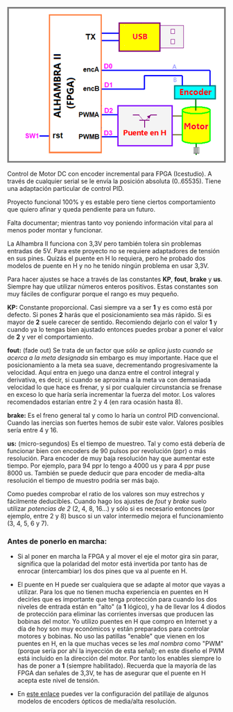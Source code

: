 ![](https://github.com/Democrito/Motor/blob/main/Motor_DC/img/esquema.png)

Control de Motor DC con encoder incremental para FPGA (Icestudio). A través de cualquier serial se le envía la posición absoluta (0..65535). Tiene una adaptación particular de control PID.

Proyecto funcional 100% y es estable pero tiene ciertos comportamiento que quiero afinar y queda pendiente para un futuro.

Falta documentar; mientras tanto voy poniendo información vital para al menos poder montar y funcionar.

La Alhambra II funciona con 3,3V pero también tolera sin problemas entradas de 5V. Para este proyecto no se requiere adaptadores de tensión en sus pines. Quizás el puente en H lo requiera, pero he probado dos modelos de puente en H y no he tenido ningún problema en usar 3,3V.

Para hacer ajustes se hace a través de las constantes **KP**, **fout**, **brake** y **us**. Siempre hay que utilizar números enteros positivos. Estas constantes son muy fáciles de configurar porque el rango es muy pequeño.

**KP:** Constante proporcional. Casi siempre va a ser **1** y es como está por defecto. Si pones **2** harás que el posicionamiento sea más rápido. Si es mayor de **2** suele carecer de sentido. Recomiendo dejarlo con el valor **1** y cuando ya lo tengas bien ajustado entonces puedes probar a poner el valor de **2** y ver el comportamiento.

**fout:** (fade out) Se trata de un factor que *sólo se aplica justo cuando se acerca a la meta designada* sin embargo es muy importante. Hace que el posicionamiento a la meta sea suave, decrementando progresivamente la velocidad. Aquí entra en juego una danza entre el control integral y derivativa, es decir, si cuando se aproxima a la meta va con demasiada velocidad lo que hace es frenar, y si por cualquier circunstancia se frenase en exceso lo que haría sería incrementar la fuerza del motor. Los valores recomendados estarían entre 2 y 4 (en rara ocasión hasta 8).

**brake:** Es el freno general tal y como lo haría un control PID convencional. Cuando las inercias son fuertes hemos de subir este valor. Valores posibles sería entre 4 y 16.

**us:** (micro-segundos) Es el tiempo de muestreo. Tal y como está debería de funcionar bien con encoders de 90 pulsos por revolución (ppr) o más resolución. Para encoder de muy baja resolución hay que aumentar este tiempo. Por ejemplo, para 94 ppr lo tengo a 4000 us y para 4 ppr puse 8000 us. También se puede deducir que para encoder de media-alta resolución el tiempo de muestro podría ser más bajo.

Como puedes comprobar el ratio de los valores son muy estrechos y fácilmente deducibles. Cuando hago los ajustes de *fout* y *brake* suelo utilizar *potencias de 2* (2, 4, 8, 16...) y sólo si es necesario entonces (por ejemplo, entre 2 y 8) busco si un valor intermedio mejora el funcionamiento (3, 4, 5, 6 y 7).

### Antes de ponerlo en marcha:

* Si al poner en marcha la FPGA y al mover el eje el motor gira sin parar, significa que la polaridad del motor está invertida por tanto has de enrocar (intercambiar) los dos pines que va al puente en H.

* El puente en H puede ser cualquiera que se adapte al motor que vayas a utilizar. Para los que no tienen mucha experiencia en puentes en H decirles que es importante que tenga protección para cuando los dos niveles de entrada están en "alto" (a **1** lógico), y ha de llevar los 4 diodos de protección para eliminar las corrientes inversas que producen las bobinas del motor. Yo utilizo puentes en H que compro en Internet y a día de hoy son muy económicos y están preparados para controlar motores y bobinas. No uso las patillas "enable" que vienen en los puentes en H, en la que muchas veces se les *mal nombra* como "PWM" (porque sería por ahí la inyección de esta señal); en este diseño el PWM está incluido en la dirección del motor. Por tanto los enables siempre lo has de poner a **1** (siempre habilitado). Recuerda que la mayoría de las FPGA dan señales de 3,3V, te has de asegurar que el puente en H acepta este nivel de tensión.

* En [este enlace](https://sites.google.com/site/proyectosroboticos/encoder/modelos-de-encoders-opticos) puedes ver la configuración del patillaje de algunos modelos de encoders ópticos de media/alta resolución.
